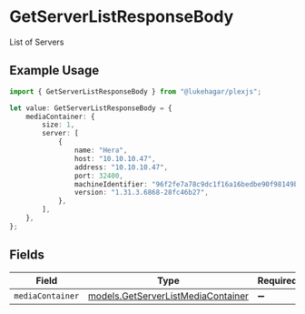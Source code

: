 # GetServerListResponseBody

List of Servers

## Example Usage

```typescript
import { GetServerListResponseBody } from "@lukehagar/plexjs";

let value: GetServerListResponseBody = {
    mediaContainer: {
        size: 1,
        server: [
            {
                name: "Hera",
                host: "10.10.10.47",
                address: "10.10.10.47",
                port: 32400,
                machineIdentifier: "96f2fe7a78c9dc1f16a16bedbe90f98149be16b4",
                version: "1.31.3.6868-28fc46b27",
            },
        ],
    },
};
```

## Fields

| Field                                                                          | Type                                                                           | Required                                                                       | Description                                                                    |
| ------------------------------------------------------------------------------ | ------------------------------------------------------------------------------ | ------------------------------------------------------------------------------ | ------------------------------------------------------------------------------ |
| `mediaContainer`                                                               | [models.GetServerListMediaContainer](../models/getserverlistmediacontainer.md) | :heavy_minus_sign:                                                             | N/A                                                                            |